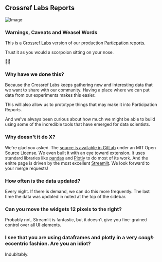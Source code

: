 
## Crossref Labs Reports

![Image](https://crossref.org/img/labs/creature1.svg)
### Warnings, Caveats and Weasel Words

This is a [Crossref Labs](https://www.crossref.org/labs/) version of our production [Particpation reports](https://www.crossref.org/members/prep/).

Trust it as you would a scorpoion sitting on your nose.

🤥🦂

### Why have we done this?

Because the Crossref Labs keeps gathering new and interesting data that we want to share with our community. Having a place where we can put data from our experiments makes this easier.

This will also allow us to prototype things that may make it into Participation Reports.

And we've always been curious about how much we might be able to build using some of the incredible tools that have emerged for data scientists.

### Why doesn't it do X?

We're glad you asked. The [source is available in GitLab](https://gitlab.com/crossref/crossref-precipitation-reports) under an MIT Open Source License. We even built it with an eye toward extension. It uses standard libraries like [pandas](https://pandas.pydata.org/) and [Plotly](https://plotly.com/) to do most of its work. And the enitre page is driven by the most excellent [Streamlit](https://streamlit.io/). We look forward to your merge requests!

### How often is the data updated?

Every night. If there is demand, we can do this more frequently. The last time the data was updated in noted at the top of the sidebar.

### Can you move the widgets 12 pixels to the right?

Probably not. Streamlit is fantastic, but it doesn't give you fine-grained control over all UI elements.

### I see that you are using dataframes and plotly in a very *cough* eccentric fashion. Are you an idiot?

Indubitably.

